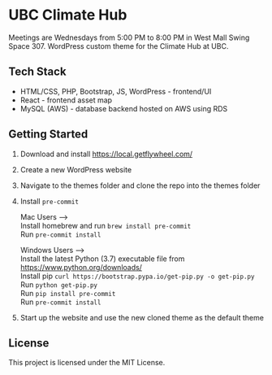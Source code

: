 # UBC Climate Hub

Meetings are Wednesdays from 5:00 PM to 8:00 PM in West Mall Swing Space 307.
WordPress custom theme for the Climate Hub at UBC.

## Tech Stack
- HTML/CSS, PHP, Bootstrap, JS, WordPress - frontend/UI
- React - frontend asset map
- MySQL (AWS) - database backend hosted on AWS using RDS

## Getting Started
1. Download and install <https://local.getflywheel.com/>
2. Create a new WordPress website
3. Navigate to the themes folder and clone the repo into the themes folder
4. Install `pre-commit`

   Mac Users -->\
   Install homebrew and run `brew install pre-commit`\
   Run `pre-commit install`

   Windows Users -->\
   Install the latest Python (3.7) executable file from <https://www.python.org/downloads/>\
   Install pip `curl https://bootstrap.pypa.io/get-pip.py -o get-pip.py`\
   Run `python get-pip.py`\
   Run `pip install pre-commit`\
   Run `pre-commit install`
5. Start up the website and use the new cloned theme as the default theme

## License
This project is licensed under the MIT License.
